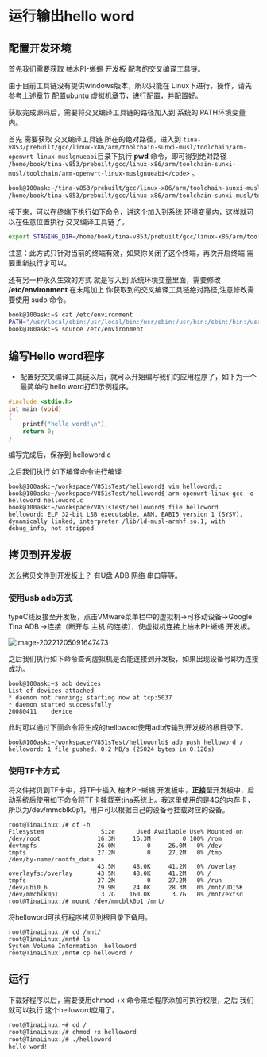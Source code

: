 # 运行输出hello word



## 配置开发环境

首先我们需要获取 柚木PI-蜥蜴 开发板 配套的交叉编译工具链。

由于目前工具链没有提供windows版本，所以只能在 Linux下进行，操作，请先参考上述章节 配置ubuntu 虚拟机章节，进行配置，并配置好。



获取完成源码后，需要将交叉编译工具链的路径加入到 系统的 PATH环境变量内。

首先 需要获取 交叉编译工具链 所在的绝对路径，进入到  <code>tina-v853/prebuilt/gcc/linux-x86/arm/toolchain-sunxi-musl/toolchain/arm-openwrt-linux-muslgnueabi</code>目录下执行 **pwd** 命令，即可得到绝对路径 ` /home/book/tina-v853/prebuilt/gcc/linux-x86/arm/toolchain-sunxi-musl/toolchain/arm-openwrt-linux-muslgnueabi</code>` 。

```bash
book@100ask:~/tina-v853/prebuilt/gcc/linux-x86/arm/toolchain-sunxi-musl/toolchain/bin$ pwd
/home/book/tina-v853/prebuilt/gcc/linux-x86/arm/toolchain-sunxi-musl/toolchain/bin
```

接下来，可以在终端下执行如下命令，讲这个加入到系统 环境变量内，这样就可以在任意位置执行  交叉编译工具链了。

```bash
export STAGING_DIR=/home/book/tina-v853/prebuilt/gcc/linux-x86/arm/toolchain-sunxi-musl/toolchain/bin
```

注意：此方式只针对当前的终端有效，如果你关闭了这个终端，再次开启终端 需要重新执行才可以。

还有另一种永久生效的方式 就是写入到 系统环境变量里面，需要修改  **/etc/environment** 在末尾加上 你获取到的交叉编译工具链绝对路径,注意修改需要使用 sudo 命令。

```bash
book@100ask:~$ cat /etc/environment
PATH="/usr/local/sbin:/usr/local/bin:/usr/sbin:/usr/bin:/sbin:/bin:/usr/games:/usr/local/games:/snap/bin:/home/book/tina-v853/prebuilt/gcc/linux-x86/arm/toolchain-sunxi-musl/toolchain/bin"
book@100ask:~$ source /etc/environment
```



## 编写Hello word程序

* 配置好交叉编译工具链以后，就可以开始编写我们的应用程序了，如下为一个最简单的 hello word打印示例程序。

```c
#include <stdio.h>
int main (void)
{
    printf("hello word!\n");
    return 0;
}    
```

编写完成后，保存到 helloword.c

之后我们执行 如下编译命令进行编译 

```
book@100ask:~/workspace/V851sTest/helloword$ vim helloword.c 
book@100ask:~/workspace/V851sTest/helloword$ arm-openwrt-linux-gcc -o helloword helloword.c
book@100ask:~/workspace/V851sTest/helloword$ file helloword
helloword: ELF 32-bit LSB executable, ARM, EABI5 version 1 (SYSV), dynamically linked, interpreter /lib/ld-musl-armhf.so.1, with debug_info, not stripped
```

## 拷贝到开发板

怎么拷贝文件到开发板上？ 有U盘  ADB 网络 串口等等。

### 使用usb adb方式

typeC线反接至开发板，点击VMware菜单栏中的虚拟机->可移动设备->Google Tina ADB ->连接（断开与 主机 的连接），使虚拟机连接上柚木PI-蜥蜴 开发板。

![image-20221205091647473](https://cdn.staticaly.com/gh/DongshanPI/Docs-Photos@master/YuzukiHD-Lizard/YuzukiHD-Lizard-05-1_ADB.png)

之后我们执行如下命令查询虚拟机是否能连接到开发板，如果出现设备号即为连接成功。

```
book@100ask:~$ adb devices
List of devices attached
* daemon not running; starting now at tcp:5037
* daemon started successfully
20080411	device
```

此时可以通过下面命令将生成的helloword使用adb传输到开发板的根目录下。

```
book@100ask:~/workspace/V851sTest/helloworld$ adb push helloword /
helloword: 1 file pushed. 0.2 MB/s (25024 bytes in 0.126s)
```



### 使用TF卡方式

将文件拷贝到TF卡中，将TF卡插入 柚木PI-蜥蜴 开发板中，**正接**至开发板中，启动系统后使用如下命令将TF卡挂载至tina系统上。我这里使用的是4G的内存卡，所以为/dev/mmcblk0p1，用户可以根据自己的设备号挂载对应的设备。

```
root@TinaLinux:/# df -h
Filesystem                Size      Used Available Use% Mounted on
/dev/root                16.3M     16.3M         0 100% /rom
devtmpfs                 26.0M         0     26.0M   0% /dev
tmpfs                    27.2M         0     27.2M   0% /tmp
/dev/by-name/rootfs_data
                         43.5M     48.0K     41.2M   0% /overlay
overlayfs:/overlay       43.5M     48.0K     41.2M   0% /
tmpfs                    27.2M         0     27.2M   0% /run
/dev/ubi0_6              29.9M     24.0K     28.3M   0% /mnt/UDISK
/dev/mmcblk0p1            3.7G    160.0K      3.7G   0% /mnt/extsd
root@TinaLinux:/# mount /dev/mmcblk0p1 /mnt/
```

将helloword可执行程序拷贝到根目录下备用。

```
root@TinaLinux:/# cd /mnt/
root@TinaLinux:/mnt# ls
System Volume Information  helloword
root@TinaLinux:/mnt# cp helloword /
```



## 运行

下载好程序以后，需要使用chmod +x 命令来给程序添加可执行权限，之后 我们就可以执行 这个helloword应用了。

```bash
root@TinaLinux:~# cd /
root@TinaLinux:/# chmod +x helloword
root@TinaLinux:/# ./helloword
hello word!
```


